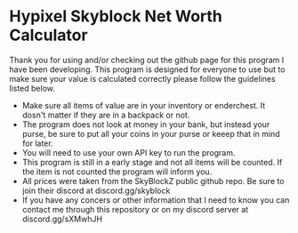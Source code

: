 # Hypixel Skyblock Net Worth Calculator
Thank you for using and/or checking out the github page for this program I have been developing.
This program is designed for everyone to use but to make sure your value is calculated correctly please 
follow the guidelines listed below.

- Make sure all items of value are in your inventory or enderchest. It dosn't matter if they are in a backpack or not.
- The program does not look at money in your bank, but instead your purse, be sure to put all your coins in your purse or keeep that in mind for later.
- You will need to use your own API key to run the program.
- This program is still in a early stage and not all items will be counted. If the item is not counted the program will inform you.
- All prices were taken from the SkyBlockZ public github repo. Be sure to join their discord at discord.gg/skyblock
- If you have any concers or other information that I need to know you can contact me through this repository or on my discord server at discord.gg/sXMwhJH
